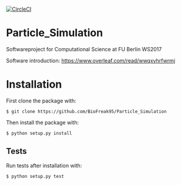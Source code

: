 [![CircleCI](https://circleci.com/gh/BioFreak95/Particle_Simulation/tree/master.svg?style=svg)](https://circleci.com/gh/BioFreak95/Particle_Simulation/tree/master)
# Particle_Simulation
Softwareproject for Computational Science at FU Berlin WS2017

Software introduction: https://www.overleaf.com/read/wwqxvhrfwrmj


# Installation
First clone the package with:
```
$ git clone https://github.com/BioFreak95/Particle_Simulation

```
Then install the package with:
```
$ python setup.py install
```


## Tests
Run tests after installation with:
```
$ python setup.py test
```

